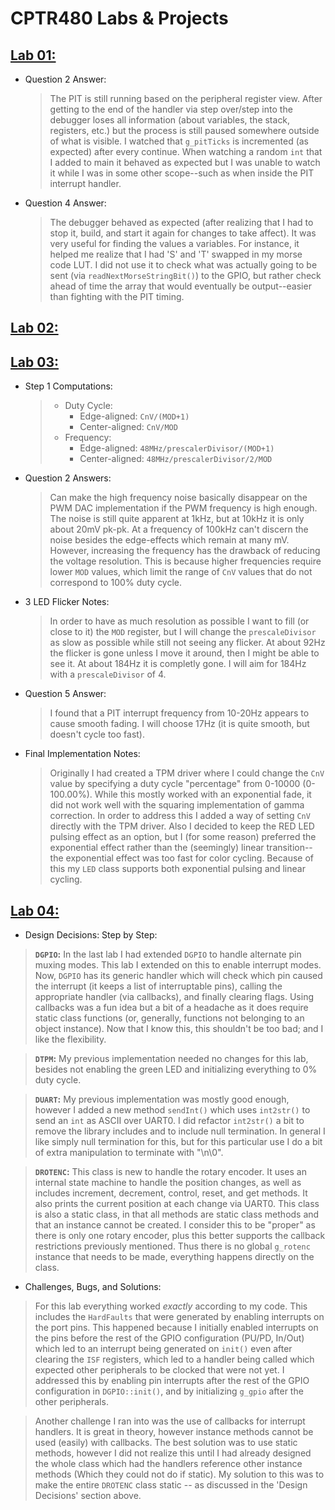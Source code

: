 # CPTR480 Labs & Projects

## [Lab 01:](https://gitlab.cs.wallawalla.edu/janset/student480/-/tree/Lab01?ref_type=tags)
 - Question 2 Answer:
   > The PIT is still running based on the peripheral register view. After getting to the end of the handler via step over/step into the debugger loses all information (about variables, the stack, registers, etc.) but the process is still paused somewhere outside of what is visible. I watched that ```g_pitTicks``` is incremented (as expected) after every continue. When watching a random ```int``` that I added to main it behaved as expected but I was unable to watch it while I was in some other scope--such as when inside the PIT interrupt handler.
 - Question 4 Answer:
   > The debugger behaved as expected (after realizing that I had to stop it, build, and start it again for changes to take affect). It was very useful for finding the values a variables. For instance, it helped me realize that I had 'S' and 'T' swapped in my morse code LUT. I did not use it to check what was actually going to be sent (via ```readNextMorseStringBit()```) to the GPIO, but rather check ahead of time the array that would eventually be output--easier than fighting with the PIT timing.

## [Lab 02:](https://gitlab.cs.wallawalla.edu/janset/student480/-/tree/Lab02?ref_type=tags)

## [Lab 03:](https://gitlab.cs.wallawalla.edu/janset/student480/-/tree/Lab03?ref_type=tags)
 - Step 1 Computations:
   > - Duty Cycle:
   >   - Edge-aligned: ```CnV/(MOD+1)```
   >   - Center-aligned: ```CnV/MOD```
   > - Frequency:
   >   - Edge-aligned: ```48MHz/prescalerDivisor/(MOD+1)```
   >   - Center-aligned: ```48MHz/prescalerDivisor/2/MOD```
 - Question 2 Answers:
   > Can make the high frequency noise basically disappear on the PWM DAC implementation if the PWM frequency is high enough. The noise is still quite apparent at 1kHz, but at 10kHz it is only about 20mV pk-pk. At a frequency of 100kHz can't discern the noise besides the edge-effects which remain at many mV. However, increasing the frequency has the drawback of reducing the voltage resolution. This is because higher frequencies require lower ```MOD``` values, which limit the range of ```CnV``` values that do not correspond to 100% duty cycle.
 - 3 LED Flicker Notes:
   > In order to have as much resolution as possible I want to fill (or close to it) the ```MOD``` register, but I will change the ```prescaleDivisor``` as slow as possible while still not seeing any flicker. At about 92Hz the flicker is gone unless I move it around, then I might be able to see it. At about 184Hz it is completly gone. I will aim for 184Hz with a ```prescaleDivisor``` of 4.
 - Question 5 Answer:
   > I found that a PIT interrupt frequency from 10-20Hz appears to cause smooth fading. I will choose 17Hz (it is quite smooth, but doesn't cycle too fast).
 - Final Implementation Notes:
   > Originally I had created a TPM driver where I could change the ```CnV``` value by specifying a duty cycle "percentage" from 0-10000 (0-100.00%). While this mostly worked with an exponential fade, it did not work well with the squaring implementation of gamma correction. In order to address this I added a way of setting ```CnV``` directly with the TPM driver. Also I decided to keep the RED LED pulsing effect as an option, but I (for some reason) preferred the exponential effect rather than the (seemingly) linear transition--the exponential effect was too fast for color cycling. Because of this my ```LED``` class supports both exponential pulsing and linear cycling.

## [Lab 04:](https://gitlab.cs.wallawalla.edu/janset/student480/-/tree/Lab04?ref_type=tags)
  - Design Decisions: Step by Step:
   > **```DGPIO```:** In the last lab I had extended ```DGPIO``` to handle alternate pin muxing modes. This lab I extended on this to enable interrupt modes. Now, ```DGPIO``` has its generic handler which will check which pin caused the interrupt (it keeps a list of interruptable pins), calling the appropriate handler (via callbacks), and finally clearing flags. Using callbacks was a fun idea but a bit of a headache as it does require static class functions (or, generally, functions not belonging to an object instance). Now that I know this, this shouldn't be too bad; and I like the flexibility.

   > **```DTPM```:** My previous implementation needed no changes for this lab, besides not enabling the green LED and initializing everything to 0% duty cycle.

   > **```DUART```:** My previous implementation was mostly good enough, however I added a new method ```sendInt()``` which uses ```int2str()``` to send an ```int``` as ASCII over UART0. I did refactor ```int2str()``` a bit to remove the library includes and to include null termination. In general I like simply null termination for this, but for this particular use I do a bit of extra manipulation to terminate with "\n\0".

   > **```DROTENC```:** This class is new to handle the rotary encoder. It uses an internal state machine to handle the position changes, as well as includes increment, decrement, control, reset, and get methods. It also prints the current position at each change via UART0. This class is also a static class, in that all methods are static class methods and that an instance cannot be created. I consider this to be "proper" as there is only one rotary encoder, plus this better supports the callback restrictions previously mentioned. Thus there is no global ```g_rotenc``` instance that needs to be made, everything happens directly on the class.

  - Challenges, Bugs, and Solutions:
   > For this lab everything worked *exactly* according to my code. This includes the ```HardFaults``` that were generated by enabling interrupts on the port pins. This happened because I initially enabled interrupts on the pins before the rest of the GPIO configuration (PU/PD, In/Out) which led to an interrupt being generated on ```init()``` even after clearing the ```ISF``` registers, which led to a handler being called which expected other peripherals to be clocked that were not yet. I addressed this by enabling pin interrupts after the rest of the GPIO configuration in ```DGPIO::init()```, and by initializing ```g_gpio``` after the other peripherals.

   > Another challenge I ran into was the use of callbacks for interrupt handlers. It is great in theory, however instance methods cannot be used (easily) with callbacks. The best solution was to use static methods, however I did not realize this until I had already designed the whole class which had the handlers reference other instance methods (Which they could not do if static). My solution to this was to make the entire ```DROTENC``` class static -- as discussed in the 'Design Decisions' section above.
